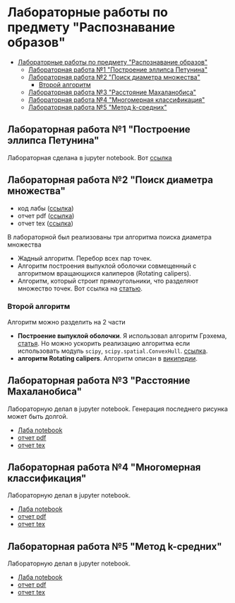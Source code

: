# Лабораторные работы по предмету "Распознавание образов"

- [Лабораторные работы по предмету "Распознавание образов"](#лабораторные-работы-по-предмету-распознавание-образов)
  - [Лабораторная работа №1 "Построение эллипса Петунина"](#лабораторная-работа-1-построение-эллипса-петунина)
  - [Лабораторная работа №2 "Поиск диаметра множества"](#лабораторная-работа-2-поиск-диаметра-множества)
    - [Второй алгоритм](#второй-алгоритм)
  - [Лабораторная работа №3 "Расстояние Махаланобиса"](#лабораторная-работа-3-расстояние-махаланобиса)
  - [Лабораторная работа №4 "Многомерная классификация"](#лабораторная-работа-4-многомерная-классификация)
  - [Лабораторная работа №5 "Метод k-средних"](#лабораторная-работа-5-метод-k-средних)


## Лабораторная работа №1 "Построение эллипса Петунина"

Лабораторная сделана в jupyter notebook. Вот [ссылка](Lab1/main.ipynb)


## Лабораторная работа №2 "Поиск диаметра множества"

- код лабы ([ссылка](Lab2/main.py))
- отчет pdf ([ссылка](Lab2/report/report.pdf))
- отчет tex ([ссылка](Lab2/report/report.tex))

В лабораторной был реализованы три алгоритма поиска диаметра множества

- Жадный алгоритм. Перебор всех пар точек.
- Алгоритм построения выпуклой оболочки совмещенный с алгоритмом вращающихся калиперов (Rotating calipers).
- Алгоритм, который строит прямоугольники, что разделяют множество точек. Вот ссылка на [статью](http://citeseerx.ist.psu.edu/viewdoc/download?doi=10.1.1.77.1699&rep=rep1&type=pdf).
  
### Второй алгоритм

Алгоритм можно разделить на 2 части
- **Построение выпуклой оболочки**. Я использовал алгоритм Грэхема, [статья](https://habr.com/ru/post/144921/). Но можно ускорить реализацию алгоритма если использовать модуль `scipy`, `scipy.spatial.ConvexHull`. [ссылка](https://docs.scipy.org/doc/scipy/reference/generated/scipy.spatial.ConvexHull.html).
- **алгоритм Rotating calipers**. Алгоритм описан в [википедии](https://en.wikipedia.org/wiki/Rotating_calipers).



## Лабораторная работа №3 "Расстояние Махаланобиса"

Лабораторную делал в jupyter notebook. Генерация последнего рисунка может быть долгой.

- [Лаба notebook](Lab3/Mahalanobis%20distance.ipynb)
- [отчет pdf](Lab3/report/report.pdf)
- [отчет tex](Lab3/report/report.tex)
## Лабораторная работа №4 "Многомерная классификация"

Лабораторную делал в jupyter notebook.

- [Лаба notebook](Lab4/Labwork%204.ipynb)
- [отчет pdf](Lab4/report/report.pdf)
- [отчет tex](Lab4/report/report.tex)

## Лабораторная работа №5 "Метод k-средних"

Лабораторную делал в jupyter notebook.

- [Лаба notebook](Lab5/k-means%20clustering.ipynb)
- [отчет pdf](Lab5/report/report.pdf)
- [отчет tex](Lab5/report/report.tex)


